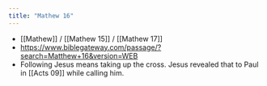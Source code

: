 ```yaml
---
title: "Mathew 16"
---
```

- [[Mathew]] / [[Mathew 15]] / [[Mathew 17]]
- https://www.biblegateway.com/passage/?search=Matthew+16&version=WEB
- Following Jesus means taking up the cross. Jesus revealed that to Paul in [[Acts 09]] while calling him.
